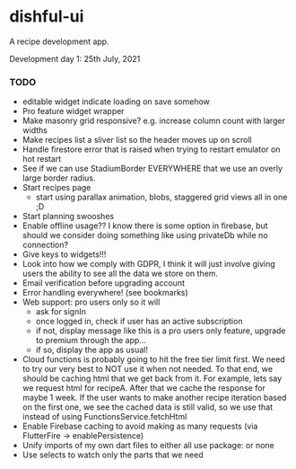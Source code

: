 # dishful-ui

A recipe development app.

Development day 1: 25th July, 2021

### TODO
- editable widget indicate loading on save somehow
- Pro feature widget wrapper
- Make masonry grid responsive? e.g. increase column count with larger widths
- Make recipes list a sliver list so the header moves up on scroll
- Handle firestore error that is raised when trying to restart emulator on hot restart
- See if we can use StadiumBorder EVERYWHERE that we use an overly large
  border radius.
- Start recipes page
  - start using parallax animation, blobs, staggered grid views all in one ;D
- Start planning swooshes
- Enable offline usage?? I know there is some option in firebase, but should we consider
  doing something like using privateDb while no connection? 
- Give keys to widgets!!!
- Look into how we comply with GDPR,
  I think it will just involve giving users the ability to see all the data we store 
  on them. 
- Email verification before upgrading account
- Error handling everywhere! (see bookmarks)
- Web support: pro users only so it will
  - ask for signIn
  - once logged in, check if user has an active subscription
  - if not, display message like this is a pro users only feature,
    upgrade to premium through the app...
  - if so, display the app as usual!
- Cloud functions is probably going to hit the free tier limit first.
  We need to try our very best to NOT use it when not needed. To that end,
  we should be caching html that we get back from it. For example, lets say we 
  request html for recipeA. After that we cache the response for maybe 1 week. 
  If the user wants to make another recipe iteration based on the first one, we see
  the cached data is still valid, so we use that instead of using FunctionsService.fetchHtml
- Enable Firebase caching to avoid making as many requests (via FlutterFire -> enablePersistence)
- Unify imports of my own dart files to either all use package: or none
- Use selects to watch only the parts that we need
